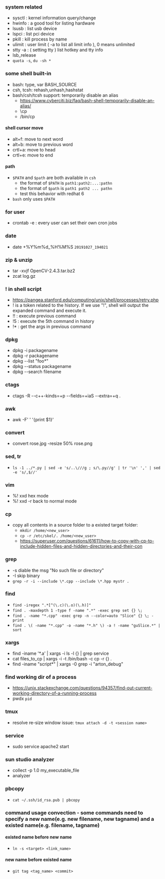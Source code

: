 ### system related
* sysctl : kernel information query/change
* hwinfo : a good tool for listing hardware
* lsusb : list usb device
* lspci : list pci device
* pkill : kill process by name
* ulimit : user limit ( -a to list all limit info ), 0 means unlimited
* stty -a : ( setting tty ) list hotkey and tty info
* lsb_release
* `quota -s`, `du -sh *`

### some shell built-in
* bash: type, var BASH_SOURCE
* csh, tcsh: rehash,unhash,hashstat
* bash/csh/tcsh support: temporarily disable an alias
   -  https://www.cyberciti.biz/faq/bash-shell-temporarily-disable-an-alias/
   -  \cp
   -  /bin/cp

#### shell cursor move
*  alt+f: move to next word
*  alt+b: move to previous word
*  crtl+a: move to head
*  crtl+e: move to end

#### path
*  `$PATH` and `$path` are both available in `csh`
   -  the format of `$PATH` is `path1:path2:...:pathn` 
   -  the format of `$path` is `path1 path2 ... pathn` 
   -  test this behavior with redhat 6
*  `bash` only uses `$PATH`

### for user
* crontab -e : every user can set their own cron jobs

### date
* date +%Y%m%d_%H%M%S `20191027_194021`

### zip & unzip
* tar -xvjf OpenCV-2.4.3.tar.bz2
* zcat log.gz

### ! in shell script
* <https://pangea.stanford.edu/computing/unix/shell/processes/retry.php>
* ! is a token related to the history. If we use "!", shell will output the expanded command and execute it. 
* !! : execute previous command
* !5 : execute the 5th command in history
* !* : get the args in previous command

### dpkg
* dpkg -i packagename
* dpkg -r packagename
* dpkg --list "foo*"
* dpkg --status packagename
* dpkg --search filename

### ctags
* ctags -R --c++-kinds=+p --fields=+iaS --extra=+q .

### awk
* awk -F' ' '{print $1}'

### convert
* convert rose.jpg -resize 50% rose.png

### sed, tr
* `ls -1 ../*.py | sed -e 's/..\///g ; s/\.py//g' | tr '\n' ',' | sed -e 's/,$//'`

### vim
* %! xxd      hex mode
* %! xxd -r   back to normal mode

### cp
* copy all contents in a source folder to a existed target folder:
    - `mkdir /home/<new_user>`
    - `cp -r /etc/skel/. /home/<new_user>`
    - <https://superuser.com/questions/61611/how-to-copy-with-cp-to-include-hidden-files-and-hidden-directories-and-their-con>

### grep
* -s diable the msg "No such file or directory"
* -I skip binary
* `grep -r -i --include \*.cpp --include \*.hpp mystr .`

### find
* `find -iregex ".*[^(\.c)(\.o)(\.h)]"`
* `find . -maxdepth 1 -type f -name ".*" -exec grep set {} \;`
* `find . -name "*.cpp" -exec grep -n --color=auto "Slice" {} \; -print`
* `find . \( -name "*.cpp" -o -name "*.h" \) -a ! -name "guSlice.*" | sort`

### xargs
* find -iname '*.a' | xargs -i ls -l {}  | grep service
* cat files_to_cp | xargs -i -t /bin/bash -c cp -r {} .
* find -iname "script*" | xargs -0 grep -i "arton_debug"

### find working dir of a process
* https://unix.stackexchange.com/questions/94357/find-out-current-working-directory-of-a-running-process
* pwdx `pid`

### tmux
* resolve re-size window issue: `tmux attach -d -t <session name>`

### service
* sudo service apache2 start

### sun studio analyzer
* collect -p 1.0 my_executable_file
* analyzer

### pbcopy
* `cat ~/.ssh/id_rsa.pub | pbcopy`

### command usage convection - some commands need to specify a new name(e.g. new filename, new tagname) and a existed name(e.g. filename, tagname)

####  existed name before new name
* `ln -s <target> <link_name>`

####  new name before existed name
* `git tag <tag_name> <commit>`
